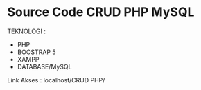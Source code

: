 # Source Code CRUD PHP MySQL
TEKNOLOGI :
- PHP
- BOOSTRAP 5
- XAMPP
- DATABASE/MySQL

Link Akses : localhost/CRUD PHP/
